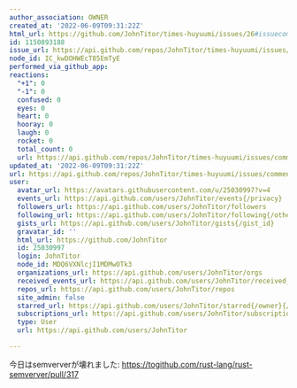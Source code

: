 ```yaml
---
author_association: OWNER
created_at: '2022-06-09T09:31:22Z'
html_url: https://github.com/JohnTitor/times-huyuumi/issues/26#issuecomment-1150893188
id: 1150893188
issue_url: https://api.github.com/repos/JohnTitor/times-huyuumi/issues/26
node_id: IC_kwDOHWEcT85EmTyE
performed_via_github_app: 
reactions:
  "+1": 0
  "-1": 0
  confused: 0
  eyes: 0
  heart: 0
  hooray: 0
  laugh: 0
  rocket: 0
  total_count: 0
  url: https://api.github.com/repos/JohnTitor/times-huyuumi/issues/comments/1150893188/reactions
updated_at: '2022-06-09T09:31:22Z'
url: https://api.github.com/repos/JohnTitor/times-huyuumi/issues/comments/1150893188
user:
  avatar_url: https://avatars.githubusercontent.com/u/25030997?v=4
  events_url: https://api.github.com/users/JohnTitor/events{/privacy}
  followers_url: https://api.github.com/users/JohnTitor/followers
  following_url: https://api.github.com/users/JohnTitor/following{/other_user}
  gists_url: https://api.github.com/users/JohnTitor/gists{/gist_id}
  gravatar_id: ''
  html_url: https://github.com/JohnTitor
  id: 25030997
  login: JohnTitor
  node_id: MDQ6VXNlcjI1MDMwOTk3
  organizations_url: https://api.github.com/users/JohnTitor/orgs
  received_events_url: https://api.github.com/users/JohnTitor/received_events
  repos_url: https://api.github.com/users/JohnTitor/repos
  site_admin: false
  starred_url: https://api.github.com/users/JohnTitor/starred{/owner}{/repo}
  subscriptions_url: https://api.github.com/users/JohnTitor/subscriptions
  type: User
  url: https://api.github.com/users/JohnTitor

---
```

今日はsemververが壊れました: https://togithub.com/rust-lang/rust-semverver/pull/317